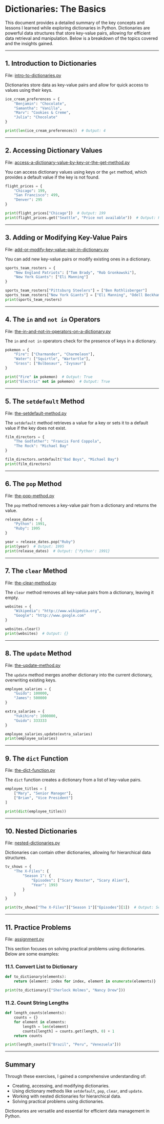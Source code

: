 # Dictionaries: The Basics

This document provides a detailed summary of the key concepts and lessons I learned while exploring dictionaries in Python. Dictionaries are powerful data structures that store key-value pairs, allowing for efficient data retrieval and manipulation. Below is a breakdown of the topics covered and the insights gained.

---

## 1. Introduction to Dictionaries
File: [intro-to-dictionaries.py](15-dictionaries-the-basics/intro-to-dictionaries.py)

Dictionaries store data as key-value pairs and allow for quick access to values using their keys.

```python
ice_cream_preferences = {
    "Benjamin": "Chocolate",
    "Samantha": "Vanilla",
    "Marv": "Cookies & Creme",
    "Julia": "Chocolate"
}

print(len(ice_cream_preferences))  # Output: 4
```

---

## 2. Accessing Dictionary Values
File: [access-a-dictionary-value-by-key-or-the-get-method.py](15-dictionaries-the-basics/access-a-dictionary-value-by-key-or-the-get-method.py)

You can access dictionary values using keys or the `get` method, which provides a default value if the key is not found.

```python
flight_prices = {
    "Chicago": 199,
    "San Francisco": 499,
    "Denver": 295
}

print(flight_prices["Chicago"])  # Output: 199
print(flight_prices.get("Seattle", "Price not available"))  # Output: Price not available
```

---

## 3. Adding or Modifying Key-Value Pairs
File: [add-or-modify-key-value-pair-in-dictionary.py](15-dictionaries-the-basics/add-or-modify-key-value-pair-in-dictionary.py)

You can add new key-value pairs or modify existing ones in a dictionary.

```python
sports_team_rosters = {
    "New England Patriots": ["Tom Brady", "Rob Gronkowski"],
    "New York Giants": ["Eli Manning"]
}

sports_team_rosters["Pittsburg Steelers"] = ["Ben Rothlisberger"]
sports_team_rosters["New York Giants"] = ["Eli Manning", "Odell Beckham"]
print(sports_team_rosters)
```

---

## 4. The `in` and `not in` Operators
File: [the-in-and-not-in-operators-on-a-dictionary.py](15-dictionaries-the-basics/the-in-and-not-in-operators-on-a-dictionary.py)

The `in` and `not in` operators check for the presence of keys in a dictionary.

```python
pokemon = {
    "Fire": ["Charmander", "Charmeleon"],
    "Water": ["Squirtle", "Wartortle"],
    "Grass": ["Bulbasaur", "Ivysaur"]
}

print("Fire" in pokemon)  # Output: True
print("Electric" not in pokemon)  # Output: True
```

---

## 5. The `setdefault` Method
File: [the-setdefault-method.py](15-dictionaries-the-basics/the-setdefault-method.py)

The `setdefault` method retrieves a value for a key or sets it to a default value if the key does not exist.

```python
film_directors = {
    "The Godfather": "Francis Ford Coppola",
    "The Rock": "Michael Bay"
}

film_directors.setdefault("Bad Boys", "Michael Bay")
print(film_directors)
```

---

## 6. The `pop` Method
File: [the-pop-method.py](15-dictionaries-the-basics/the-pop-method.py)

The `pop` method removes a key-value pair from a dictionary and returns the value.

```python
release_dates = {
    "Python": 1991,
    "Ruby": 1995
}

year = release_dates.pop("Ruby")
print(year)  # Output: 1995
print(release_dates)  # Output: {'Python': 1991}
```

---

## 7. The `clear` Method
File: [the-clear-method.py](15-dictionaries-the-basics/the-clear-method.py)

The `clear` method removes all key-value pairs from a dictionary, leaving it empty.

```python
websites = {
    "Wikipedia": "http://www.wikipedia.org",
    "Google": "http://www.google.com"
}

websites.clear()
print(websites)  # Output: {}
```

---

## 8. The `update` Method
File: [the-update-method.py](15-dictionaries-the-basics/the-update-method.py)

The `update` method merges another dictionary into the current dictionary, overwriting existing keys.

```python
employee_salaries = {
    "Guido": 100000,
    "James": 500000
}

extra_salaries = {
    "Yukihiro": 1000000,
    "Guido": 333333
}

employee_salaries.update(extra_salaries)
print(employee_salaries)
```

---

## 9. The `dict` Function
File: [the-dict-function.py](15-dictionaries-the-basics/the-dict-function.py)

The `dict` function creates a dictionary from a list of key-value pairs.

```python
employee_titles = [
    ["Mary", "Senior Manager"],
    ["Brian", "Vice President"]
]

print(dict(employee_titles))
```

---

## 10. Nested Dictionaries
File: [nested-dictionaries.py](15-dictionaries-the-basics/nested-dictionaries.py)

Dictionaries can contain other dictionaries, allowing for hierarchical data structures.

```python
tv_shows = {
    "The X-Files": {
        "Season 1": {
            "Episodes": ["Scary Monster", "Scary Alien"],
            "Year": 1993
        }
    }
}

print(tv_shows["The X-Files"]["Season 1"]["Episodes"][1])  # Output: Scary Alien
```

---

## 11. Practice Problems
File: [assignment.py](15-dictionaries-the-basics/assignment.py)

This section focuses on solving practical problems using dictionaries. Below are some examples:

### 11.1. Convert List to Dictionary
```python
def to_dictionary(elements):
    return {element: index for index, element in enumerate(elements)}

print(to_dictionary(["Sherlock Holmes", "Nancy Drew"]))
```

### 11.2. Count String Lengths
```python
def length_counts(elements):
    counts = {}
    for element in elements:
        length = len(element)
        counts[length] = counts.get(length, 0) + 1
    return counts

print(length_counts(["Brazil", "Peru", "Venezuela"]))
```

---

## Summary

Through these exercises, I gained a comprehensive understanding of:
- Creating, accessing, and modifying dictionaries.
- Using dictionary methods like `setdefault`, `pop`, `clear`, and `update`.
- Working with nested dictionaries for hierarchical data.
- Solving practical problems using dictionaries.

Dictionaries are versatile and essential for efficient data management in Python.